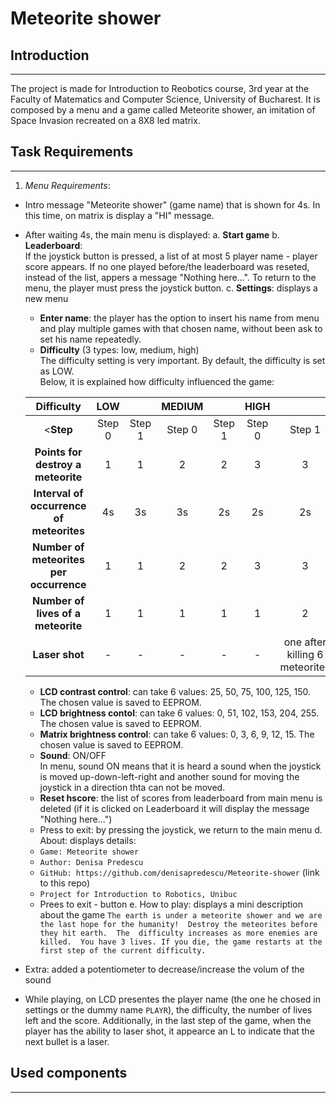 # Meteorite shower

## Introduction 
---
The project is made for Introduction to Reobotics course, 3rd year at the Faculty of Matematics and Computer Science, University of Bucharest.
It is composed by a menu and a game called Meteorite shower, an imitation of Space Invasion recreated on a 8X8 led matrix.

## Task Requirements
---
1. <i>Menu Requirements</i>: 
  - Intro message "Meteorite shower" (game name) that is shown for 4s. In this time, on matrix is display a "HI" message.
  - After waiting 4s, the main menu is displayed:
    a. <b>Start game</b>
    b. <b>Leaderboard</b>: </br>
    If the joystick button is pressed, a list of at most 5 player name - player score appears. If no one played before/the leaderboard was reseted, instead of the list, appers a message "Nothing here...". To return to the menu, the player must press the joystick button. 
    c. <b>Settings</b>: displays a new menu
      - <b>Enter name</b>: the player has the option to insert his name from menu and play multiple games with that chosen name, without been ask to set his name repeatedly.
      - <b>Difficulty</b> (3 types: low, medium, high) </br>
      The difficulty setting is very important. By default, the difficulty is set as LOW. </br>
      Below, it is explained how difficulty influenced the game: </br>
      
     | Difficulty | LOW | |  MEDIUM || HIGH  ||
     | :---: | :---:  | :---: |     :---: | :---:     |   :---:     |   :---: |
     |<<b>Step</b> | Step 0 |  Step 1 |  Step 0 |  Step 1 | Step 0 | Step 1 | 
     |<b>Points for destroy a meteorite</b> | 1 | 1| 2 | 2| 3 |3 |
     |<b>Interval of occurrence of meteorites</b>| 4s | 3s | 3s | 2s| 2s|2s|
     |<b>Number of meteorites per occurrence</b>| 1| 1| 2| 2 | 3 |3 |
     |<b>Number of lives of a meteorite</b> | 1 |1 | 1 |1 |1 |2
     |<b>Laser shot</b> | - | -| - |- | - | one after killing 6 meteorites|
     
      - <b>LCD contrast control</b>: can take 6 values: 25, 50, 75, 100, 125, 150. The chosen value is saved to EEPROM.
      - <b>LCD brightness contol</b>: can take 6 values: 0, 51, 102, 153, 204, 255. The chosen value is saved to EEPROM.
      - <b>Matrix brightness control</b>: can take 6 values: 0, 3, 6, 9, 12, 15. The chosen value is saved to EEPROM.
      - <b>Sound</b>: ON/OFF </br>
        In menu, sound ON means that it is heard a sound when the joystick is moved up-down-left-right and another sound for moving the joystick in a direction thta can not be moved.
      - <b>Reset hscore</b>: the list of scores from leaderboard from main menu is deleted (if it is clicked on Leaderboard it will display the message "Nothing here...")
      - Press to exit: by pressing the joystick, we return to the main menu 
    d. About: displays details:
      -  `Game: Meteorite shower`
      -  `Author: Denisa Predescu`
      -  `GitHub: https://github.com/denisapredescu/Meteorite-shower` (link to this repo)
      -  `Project for Introduction to Robotics, Unibuc`
      -  Prees to exit - button
    e. How to play: displays a mini description about the game
      `The earth is under a meteorite shower and we are the last hope for the humanity! 
       Destroy the meteorites before they hit earth. 
       The  difficulty increases as more enemies are killed. 
       You have 3 lives. If you die, the game restarts at the first step of the current difficulty.`
  - Extra: added a potentiometer to decrease/increase the volum of the sound
  - While playing, on LCD presentes the player name (the one he chosed in settings or the dummy name `PLAYR`), the difficulty, the number of lives left and the score. Additionally, in the last step of the game, when the player has the ability to laser shot, it appearce an L to indicate that the next bullet is a laser. 
## Used components
---
